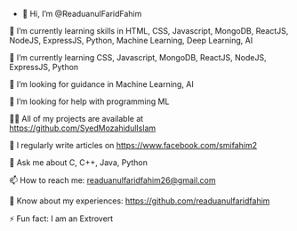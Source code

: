 - 👋 Hi, I’m @ReaduanulFaridFahim

🔭 I’m currently learning skills in HTML, CSS, Javascript, MongoDB, ReactJS, NodeJS, ExpressJS, Python, Machine Learning, Deep Learning, AI

🌱 I’m currently learning CSS, Javascript, MongoDB, ReactJS, NodeJS, ExpressJS, Python

👯 I’m looking for guidance in Machine Learning, AI

🤝 I’m looking for help with programming ML

👨‍💻 All of my projects are available at https://github.com/SyedMozahidulIslam

📝 I regularly write articles on https://www.facebook.com/smifahim2

💬 Ask me about C, C++, Java, Python

📫 How to reach me: readuanulfaridfahim26@gmail.com 

📄 Know about my experiences: https://github.com/readuanulfaridfahim

⚡ Fun fact: I am an Extrovert
